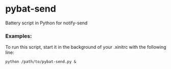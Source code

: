 # pybat-send
Battery script in Python for notify-send

### Examples:

To run this script, start it in the background of your .xinitrc with the following line:

`python /path/to/pybat-send.py &`
